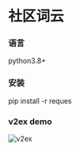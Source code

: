 # 社区词云

### 语言
python3.8+

### 安装
pip install -r reques

### v2ex demo

![v2ex](https://github.com/stars1324/community-wordcloud/assets/26533131/7dce83cc-a11a-4969-ba2a-ad438bffbbe4)
